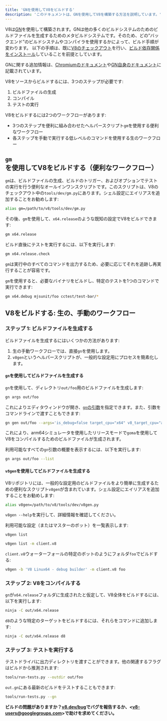 ```yaml
---
title: 'GNを使用してV8をビルドする'
description: 'このドキュメントは、GNを使用してV8を構築する方法を説明しています。'
---
```

V8は[GN](https://gn.googlesource.com/gn/+/master/docs/)を使用して構築されます。GNは他の多くのビルドシステムのためのビルドファイルを生成するためのメタビルドシステムです。そのため、どの”バックエンド”のビルドシステムやコンパイラを使用するかによって、ビルド手順が変わります。
以下の手順は、既に[V8のチェックアウト](/docs/source-code)を行い、[ビルド依存関係をインストール](/docs/build)していることを前提としています。

GNに関する追加情報は、[Chromiumのドキュメント](https://www.chromium.org/developers/gn-build-configuration)や[GN自身のドキュメント](https://gn.googlesource.com/gn/+/master/docs/)に記載されています。

V8をソースからビルドするには、3つのステップが必要です:

1. ビルドファイルの生成
2. コンパイル
3. テストの実行

V8をビルドするには2つのワークフローがあります:

- 3つのステップを便利に組み合わせたヘルパースクリプト`gm`を使用する便利なワークフロー
- 各ステップを手動で実行する低レベルのコマンドを使用する生のワークフロー

## `gm`を使用してV8をビルドする（便利なワークフロー）

`gm`は、ビルドファイルの生成、ビルドのトリガー、およびオプションでテストの実行を行う便利なオールインワンスクリプトです。このスクリプトは、V8のチェックアウト中の`tools/dev/gm.py`にあります。シェル設定にエイリアスを追加することをお勧めします:

```bash
alias gm=/path/to/v8/tools/dev/gm.py
```

その後、`gm`を使用して、`x64.release`のような既知の設定でV8をビルドできます:

```bash
gm x64.release
```

ビルド直後にテストを実行するには、以下を実行します:

```bash
gm x64.release.check
```

`gm`は実行中のすべてのコマンドを出力するため、必要に応じてそれを追跡し再実行することが容易です。

`gm`を使用すると、必要なバイナリをビルドし、特定のテストを1つのコマンドで実行できます:

```bash
gm x64.debug mjsunit/foo cctest/test-bar/*
```

## V8をビルドする: 生の、手動のワークフロー

### ステップ 1: ビルドファイルを生成する

ビルドファイルを生成するにはいくつかの方法があります:

1. 生の手動ワークフローでは、直接`gn`を使用します。
2. `v8gen`というヘルパースクリプトが、一般的な設定用にプロセスを簡素化します。

#### `gn`を使用してビルドファイルを生成する

`gn`を使用して、ディレクトリ`out/foo`用のビルドファイルを生成します:

```bash
gn args out/foo
```

これによりエディタウィンドウが開き、[`gn`の引数](https://gn.googlesource.com/gn/+/master/docs/reference.md)を指定できます。また、引数をコマンドラインで渡すこともできます:

```bash
gn gen out/foo --args='is_debug=false target_cpu="x64" v8_target_cpu="arm64" use_goma=true'
```

これにより、arm64シミュレータを使用したリリースモードで`goma`を使用してV8をコンパイルするためのビルドファイルが生成されます。

利用可能なすべての`gn`引数の概要を表示するには、以下を実行します:

```bash
gn args out/foo --list
```

#### `v8gen`を使用してビルドファイルを生成する

V8リポジトリには、一般的な設定用のビルドファイルをより簡単に生成するための便利なスクリプト`v8gen`が含まれています。シェル設定にエイリアスを追加することをお勧めします:

```bash
alias v8gen=/path/to/v8/tools/dev/v8gen.py
```

`v8gen --help`を実行して、詳細情報を確認してください。

利用可能な設定（またはマスターのボット）を一覧表示します:

```bash
v8gen list
```

```bash
v8gen list -m client.v8
```

`client.v8`ウォーターフォールの特定のボットのようにフォルダ`foo`でビルドする:

```bash
v8gen -b 'V8 Linux64 - debug builder' -m client.v8 foo
```

### ステップ 2: V8をコンパイルする

`gn`が`x64.release`フォルダに生成されたと仮定して、V8全体をビルドするには、以下を実行します:

```bash
ninja -C out/x64.release
```

`d8`のような特定のターゲットをビルドするには、それらをコマンドに追加します:

```bash
ninja -C out/x64.release d8
```

### ステップ 3: テストを実行する

テストドライバに出力ディレクトリを渡すことができます。他の関連するフラグはビルドから推測されます:

```bash
tools/run-tests.py --outdir out/foo
```

`out.gn`にある最新のビルドをテストすることもできます:

```bash
tools/run-tests.py --gn
```

**ビルドの問題がありますか？[v8.dev/bug](/bug)でバグを報告するか、&lt;v8-users@googlegroups.com>で助けを求めてください。**
